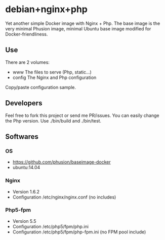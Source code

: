 # debian+nginx+php

Yet another simple Docker image with Nginx + Php. The base image is the very minimal Phusion image, minimal Ubuntu base image modified for Docker-friendliness.

## Use

There are 2 volumes:

- www The files to serve (Php, static...)
- config The Nginx and Php configuration

Copy/paste configuration sample.

## Developers

Feel free to fork this project or send me PR/issues. You can easily change the Php version. Use ./bin/build and ./bin/test.

## Softwares

### OS

- https://github.com/phusion/baseimage-docker
- ubuntu:14.04

### Nginx

- Version 1.6.2
- Configuration /etc/nginx/nginx.conf (no includes)

### Php5-fpm

- Version 5.5
- Configuration /etc/php5/fpm/php.ini 
- Configuration /etc/php5/fpm/php-fpm.ini (no FPM pool include)


